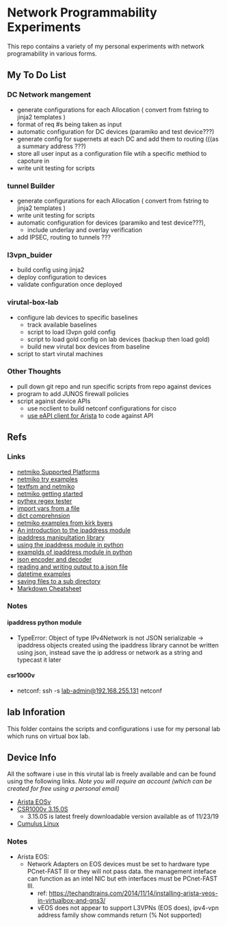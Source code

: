 # Network Programmability Experiments
This repo contains a variety of my personal experiments with network programability in various forms. 

## My To Do List

### DC Network mangement 
- generate configurations for each Allocation ( convert from fstring to jinja2 templates )
- format of req #s being taken as input
- automatic configuration for DC devices (paramiko and test device???)
- generate config for supernets at each DC and add them to routing (((as a summary address ???)
- store all user input as a configuration file wtih a specific methiod to capoture in
- write unit testing for scripts  

### tunnel Builder
- generate configurations for each Allocation ( convert from fstring to jinja2 templates )
- write unit testing for scripts  
- automatic configuration for devices (paramiko and test device???), 
  - include underlay and overlay verification
- add IPSEC, routing to tunnels ??? 

### l3vpn_buider
- build config using jinja2
- deploy configuration to devices
- validate configuration once deployed

### virutal-box-lab
- configure lab devices to specific baselines
  - track available baselines
  - script to load l3vpn gold config 
  - script to load gold config on lab devices (backup then load gold)
  - build new virutal box devices from baseline
- script to start virutal machines


### Other Thoughts
- pull down git repo and run specific scripts from repo against devices 
- program to add JUNOS firewall policies 
- script against device APIs 
  - use ncclient to build netconf configurations for cisco
  - [use eAPI client for Arista](https://eos.arista.com/working-with-the-python-eapi-client/) to code against API

## Refs

### Links
- [netmiko Supported Platforms](https://github.com/ktbyers/netmiko/blob/develop/EXAMPLES.md#available-device-types)
- [netmiko try examples](https://pynet.twb-tech.com/blog/automation/netmiko-what-is-done.html)
- [textfsm and netmiko](https://www.packetflow.co.uk/a-hands-on-guide-to-netmiko-and-textfsm/)
- [netmiko getting started](https://ktbyers.github.io/netmiko/#tutorialsexamplesgetting-started)
- [pythex regex tester](https://pythex.org/)
- [import vars from a file](https://stackoverflow.com/questions/17255737/importing-variables-from-another-file)
- [dict comprehnsion](https://www.programiz.com/python-programming/dictionary-comprehension)
- [netmiko examples from kirk byers](https://pynet.twb-tech.com/blog/automation/netmiko.html)
- [An introduction to the ipaddress module](https://docs.python.org/3.7/howto/ipaddress.html  )
- [ipaddress manipultation library](https://docs.python.org/3.7/library/ipaddress.html#ipaddress.ip_address)
- [using the ipaddress module in python](https://www.thepythoncode.com/article/  )
- [examplds of ipaddress module in python](https://www.programcreek.com/python/example/86160/ipaddress.IPv4Network)
- [json encoder and decoder](https://docs.python.org/3.7/library/json.html)
- [reading and writing output to a json file](https://www.geeksforgeeks.org/reading-and-writing-json-to-a-file-in-python/)
- [datetime examples](https://www.tutorialspoint.com/How-to-print-current-date-and-time-using-Python)
- [saving files to a sub directory](https://stackoverflow.com/questions/42255753/saving-files-to-a-subdirectory)
- [Markdown Cheatsheet](http://mdcheatsheet.com/)

### Notes
#### ipaddress python module
- TypeError: Object of type IPv4Network is not JSON serializable -> ipaddress objects created using the ipaddress library cannot be written using json, instead save the ip address or network as a string and typecast it later

#### csr1000v 
- netconf: ssh -s lab-admin@192.168.255.131 netconf 

## lab Inforation 
This folder contains the scripts and configurations i use for my personal lab which runs on virtual box lab. 

## Device Info
All the software i use in this virutal lab is freely available and can be found using the following links. 
_Note you will require an account (which can be created for free using a personal email)_
- [Arista EOSv](https://www.arista.com/en/support/software-download)
- [CSR1000v 3.15.0S](https://software.cisco.com/download/home/284364978/type/282046477/release/3.15.0S)
  - 3.15.0S is latest freely downloadable version available as of 11/23/19
- [Cumulus Linux](https://cumulusnetworks.com/products/cumulus-vx/download/thanks/vmware-3710-/)

### Notes
- Arista EOS: 
  - Network Adapters on EOS devices must be set to hardware type PCnet-FAST III or they will not pass data. the management inteface can function as an intel NIC but eth interfaces must be PCnet-FAST III.
    - ref: https://techandtrains.com/2014/11/14/installing-arista-veos-in-virtualbox-and-gns3/
    - vEOS does not appear to support L3VPNs (EOS does), ipv4-vpn address family show commands return (% Not supported)
